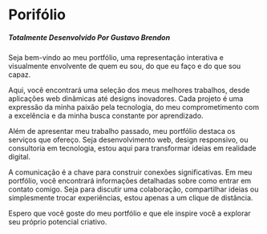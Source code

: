 <h1>Porifólio</h1>
<h5>Totalmente Desenvolvido Por Gustavo Brendon</h5>

<p>Seja bem-vindo ao meu portfólio, uma representação interativa e visualmente envolvente de quem eu sou, do que eu faço e do que sou capaz.

Aqui, você encontrará uma seleção dos meus melhores trabalhos, desde aplicações web dinâmicas até designs inovadores. Cada projeto é uma expressão da minha paixão pela tecnologia, do meu comprometimento com a excelência e da minha busca constante por aprendizado.

Além de apresentar meu trabalho passado, meu portfólio destaca os serviços que ofereço. Seja desenvolvimento web, design responsivo, ou consultoria em tecnologia, estou aqui para transformar ideias em realidade digital.

A comunicação é a chave para construir conexões significativas. Em meu portfólio, você encontrará informações detalhadas sobre como entrar em contato comigo. Seja para discutir uma colaboração, compartilhar ideias ou simplesmente trocar experiências, estou apenas a um clique de distância.

Espero que você goste do meu portfólio e que ele inspire você a explorar seu próprio potencial criativo.</p>
